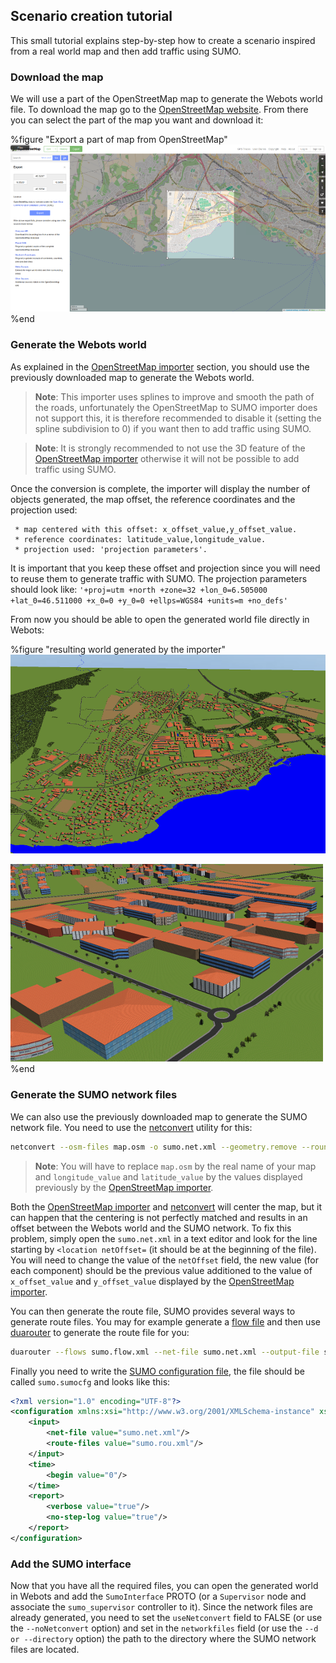 ## Scenario creation tutorial

This small tutorial explains step-by-step how to create a scenario inspired from a real world map and then add traffic using SUMO.

### Download the map

We will use a part of the OpenStreetMap map to generate the Webots world file. To download the map go to the [OpenStreetMap website](https://www.openstreetmap.org/export). From there you can select the part of the map you want and download it:

%figure "Export a part of map from OpenStreetMap"
![osm_export.png](images/osm_export.png)
%end

### Generate the Webots world

As explained in the [OpenStreetMap importer](openstreetmap-importer.md) section, you should use the previously downloaded map to generate the Webots world.

> **Note**:
This importer uses splines to improve and smooth the path of the roads, unfortunately the OpenStreetMap to SUMO importer does not support this, it is therefore recommended to disable it (setting the spline subdivision to 0) if you want then to add traffic using SUMO.

> **Note**:
It is strongly recommended to not use the 3D feature of the [OpenStreetMap importer](openstreetmap-importer.md) otherwise it will not be possible to add traffic using SUMO.

Once the conversion is complete, the importer will display the number of objects generated, the map offset, the reference coordinates and the projection used:

```
 * map centered with this offset: x_offset_value,y_offset_value.
 * reference coordinates: latitude_value,longitude_value.
 * projection used: 'projection parameters'.
```

It is important that you keep these offset and projection since you will need to reuse them to generate traffic with SUMO.
The projection parameters should look like: `'+proj=utm +north +zone=32 +lon_0=6.505000 +lat_0=46.511000 +x_0=0 +y_0=0 +ellps=WGS84 +units=m +no_defs'`

From now you should be able to open the generated world file directly in Webots:

%figure "resulting world generated by the importer"
![osm_tutorial_import1.png](images/osm_tutorial_import1.png)

![osm_tutorial_import2.png](images/osm_tutorial_import2.png)
%end


### Generate the SUMO network files

We can also use the previously downloaded map to generate the SUMO network file. You need to use the [netconvert](http://sumo.dlr.de/wiki/NETCONVERT) utility for this:

```sh
netconvert --osm-files map.osm -o sumo.net.xml --geometry.remove --roundabouts.guess --ramps.guess --junctions.join --tls.guess-signals --tls.discard-simple --tls.join --proj "projection parameters"
```

> **Note**:
You will have to replace `map.osm` by the real name of your map and `longitude_value` and `latitude_value` by the values displayed previously by the [OpenStreetMap importer](openstreetmap-importer.md).

Both the [OpenStreetMap importer](openstreetmap-importer.md) and [netconvert](http://sumo.dlr.de/wiki/NETCONVERT) will center the map, but it can happen that the centering is not perfectly matched and results in an offset between the Webots world and the SUMO network. To fix this problem, simply open the `sumo.net.xml` in a text editor and look for the line starting by `<location netOffset=` (it should be at the beginning of the file). You will need to change the value of the `netOffset` field, the new value (for each component) should be the previous value additioned to the value of `x_offset_value` and `y_offset_value` displayed by the [OpenStreetMap importer](openstreetmap-importer.md).

You can then generate the route file, SUMO provides several ways to generate route files. You may for example generate a [flow file](http://sumo.dlr.de/wiki/Definition_of_Vehicles,_Vehicle_Types,_and_Routes) and then use [duarouter](http://sumo.dlr.de/wiki/DUAROUTER) to generate the route file for you:

```sh
duarouter --flows sumo.flow.xml --net-file sumo.net.xml --output-file sumo.rou.xml
```

Finally you need to write the [SUMO configuration file](http://sumo.dlr.de/wiki/SUMO-GUI#Configuration_Files), the file should be called `sumo.sumocfg` and looks like this:

```xml
<?xml version="1.0" encoding="UTF-8"?>
<configuration xmlns:xsi="http://www.w3.org/2001/XMLSchema-instance" xsi:noNamespaceSchemaLocation="http://sumo.dlr.de/xsd/sumoConfiguration.xsd">
    <input>
        <net-file value="sumo.net.xml"/>
        <route-files value="sumo.rou.xml"/>
    </input>
    <time>
        <begin value="0"/>
    </time>
    <report>
        <verbose value="true"/>
        <no-step-log value="true"/>
    </report>
</configuration>
```

### Add the SUMO interface

Now that you have all the required files, you can open the generated world in Webots and add the `SumoInterface` PROTO (or a `Supervisor` node and associate the `sumo_supervisor` controller to it). Since the network files are already generated, you need to set the `useNetconvert` field to FALSE (or use the `--noNetconvert` option) and set in the `networkfiles` field (or use the `--d or --directory` option) the path to the directory where the SUMO network files are located.

